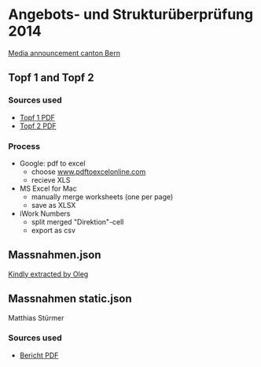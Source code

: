 # Angebots- und Strukturüberprüfung 2014

[Media announcement canton Bern](http://www.be.ch/portal/de/index/mediencenter/medienmitteilungen.meldungNeu.mm.html/portal/de/meldungen/mm/2013/06/20130628_0848_asp_fuehrt_zu_ausgeglichenembudget2014)

## Topf 1 and Topf 2

### Sources used

* [Topf 1 PDF](http://www.be.ch/portal/de/index/mediencenter/medienmitteilungen.assetref/content/dam/documents/portal/Medienmitteilungen/de/2013/06/2013-06-28-asp-2014-massnahmen-topf-1-de.pdf)
* [Topf 2 PDF](http://www.be.ch/portal/de/index/mediencenter/medienmitteilungen.assetref/content/dam/documents/portal/Medienmitteilungen/de/2013/06/2013-06-28-asp-2014-massnahmen-topf-2-de.pdf)

### Process

* Google: pdf to excel
    - choose www.pdftoexcelonline.com
    - recieve XLS
* MS Excel for Mac
    - manually merge worksheets (one per page)
    - save as XLSX
* iWork Numbers
    - split merged "Direktion"-cell
    - export as csv

## Massnahmen.json

[Kindly extracted by Oleg](https://github.com/loleg/open-budget-miner)

## Massnahmen static.json

Matthias Stürmer

### Sources used

* [Bericht PDF](http://www.be.ch/portal/de/index/mediencenter/medienmitteilungen.assetref/content/dam/documents/portal/Medienmitteilungen/de/2013/06/2013-06-28-asp-2014-bericht-de.pdf)
